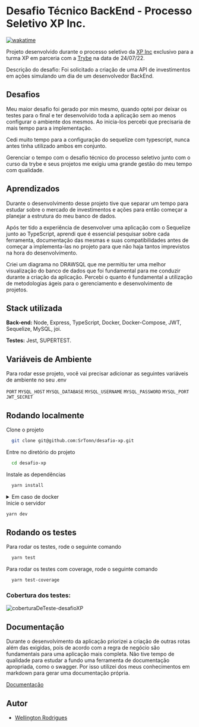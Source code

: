 # Desafio Técnico BackEnd - Processo Seletivo XP Inc.
[![wakatime](https://wakatime.com/badge/user/464931db-2683-48c6-bcf0-ef92757cff6e/project/1547d615-4602-4318-9a71-b3a2a09d4bb5.svg)](https://wakatime.com/badge/user/464931db-2683-48c6-bcf0-ef92757cff6e/project/1547d615-4602-4318-9a71-b3a2a09d4bb5)

Projeto desenvolvido durante o processo seletivo da [XP Inc](https://www.xpinc.com/)
exclusivo para a turma XP em parceria com a [Trybe](https://www.betrybe.com/) na data de 24/07/22.

Descrição do desafio: Foi solicitado a criação de uma API de investimentos em ações simulando
um dia de um desenvolvedor BackEnd.

## Desafios

Meu maior desafio foi gerado por min mesmo, quando optei por deixar os testes
para o final e ter desenvolvido toda a aplicação sem ao menos configurar o
ambiente dos mesmos. Ao inicia-los percebi que precisaria de mais tempo
para a implementação.

Cedi muito tempo para a configuração do sequelize com
typescript, nunca antes tinha utilizado ambos em conjunto.

Gerenciar o tempo com o desafio técnico do processo seletivo junto com o curso
da trybe e seus projetos me exigiu uma grande gestão do meu tempo com qualidade.
## Aprendizados

Durante o desenvolvimento desse projeto tive que separar um tempo para estudar sobre o
mercado de investimentos e ações para então começar a planejar a estrutura do meu banco
de dados.

Após ter tido a experiência de desenvolver uma aplicação com o Sequelize junto ao TypeScript,
aprendi que é essencial pesquisar sobre cada ferramenta, documentação das mesmas e suas
compatibilidades antes de começar a implementa-las no projeto para que não haja tantos
imprevistos na hora do desenvolvimento.

Criei um diagrama no DRAWSQL que me permitiu ter uma melhor visualização do banco de dados
que foi fundamental para me conduzir durante a criação da aplicação. Percebi
o quanto é fundamental a utilização de metodologias ágeis para o gerenciamento e desenvolvimento
de projetos.
## Stack utilizada

**Back-end:** Node, Express, TypeScript, Docker, Docker-Compose, JWT, Sequelize, MySQL, joi.

**Testes:** Jest, SUPERTEST.
## Variáveis de Ambiente

Para rodar esse projeto, você vai precisar adicionar as seguintes variáveis de ambiente no seu .env

`PORT`
`MYSQL_HOST`
`MYSQL_DATABASE`
`MYSQL_USERNAME`
`MYSQL_PASSWORD`
`MYSQL_PORT`
`JWT_SECRET`


## Rodando localmente

Clone o projeto
```bash
  git clone git@github.com:SrTonn/desafio-xp.git
```

Entre no diretório do projeto
```bash
  cd desafio-xp
```

Instale as dependências
```bash
  yarn install
```

<details>
  <summary>Em caso de docker</summary>
  Suba o container
  
  ```bash
  docker-compose up -d
  ```

  Acesse o terminal do container
  ```bash
    docker exec -it app-investimentos bash
  ```

  ⚠️ o container node do docker está configurado na porta 3000, lembre-se disso na hora de fazer requisição ⚠️

  ⚠️ caso necessário instale as dependencias novamente e inicie o servidor ⚠️
  ```bash
    yarn install
  ```
</details>
Inicie o servidor

```bash
yarn dev
```

## Rodando os testes

Para rodar os testes, rode o seguinte comando
```bash
  yarn test
```
Para rodar os testes com coverage, rode o seguinte comando
```bash
  yarn test-coverage
```
### Cobertura dos testes:
![coberturaDeTeste-desafioXP](https://user-images.githubusercontent.com/30580384/180670907-d11f9bdd-76a4-441b-867d-935e70ffc891.png)

## Documentação

Durante o desenvolvimento da aplicação priorizei a criação de outras rotas além das
exigidas, pois de acordo com a regra de negócio são fundamentais para uma aplicação mais completa. Não tive tempo de qualidade para estudar a fundo uma ferramenta de documentação
apropriada, como o swagger. Por isso utilizei dos meus conhecimentos em markdown para
gerar uma documentação própria.

[Documentação](https://github.com/SrTonn/desafio-xp/blob/main/DocumentationAPI.md)


## Autor

- [Wellington Rodrigues](https://www.github.com/SrTonn)

